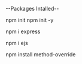 
--Packages Intalled--


npm init
npm init -y

npm i express

npm i ejs

npm install method-override



